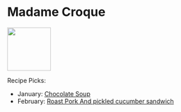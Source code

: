 # Madame Croque

<img src="http://api.adorable.io/avatars/100/mmecroque%40flavor.magazine" height="100" width="100" />

Recipe Picks:

- January: [Chocolate Soup](../recipe/jan/chocolate-soup.md)
- February: [Roast Pork And pickled cucumber sandwich](https://www.realsimple.com/food-recipes/browse-all-recipes/roast-pork-sandwich)
